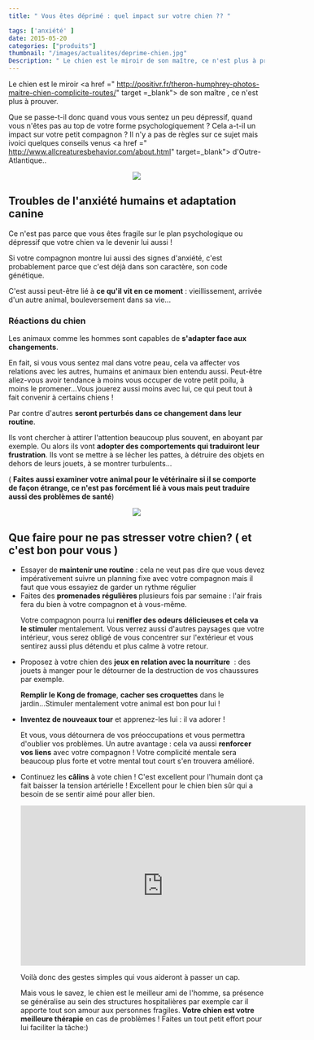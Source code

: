 ```yaml
---
title: " Vous êtes déprimé : quel impact sur votre chien ?? "

tags: ['anxiété' ]
date: 2015-05-20
categories: ["produits"]
thumbnail: "/images/actualites/deprime-chien.jpg"
Description: " Le chien est le miroir de son maître, ce n'est plus à prouver. Que se passe-t-il donc quand vous vous sentez un peu dépressif, quand vous n'êtes pas au top de votre forme psychologiquement ? Cela a-t-il un impact sur votre petit compagnon ? "
---
```


Le chien est le miroir <a href =" http://positivr.fr/theron-humphrey-photos-maitre-chien-complicite-routes/" target =_blank"> de son maître</a> , ce n'est plus à prouver.

 Que se passe-t-il donc quand vous vous sentez un peu dépressif, quand vous n'êtes pas au top de votre forme psychologiquement ? Cela a-t-il un impact sur votre petit compagnon ?
Il n'y a pas de règles sur ce sujet mais ivoici quelques conseils venus <a href =" http://www.allcreaturesbehavior.com/about.html" target=_blank"> d'Outre-Atlantique.</a>.

<p align="center">
    <img src= "/images/actualites/deprime-chien.jpg">

</p>



##  Troubles de l'anxiété humains et adaptation canine  ##

Ce n'est pas parce que vous êtes fragile sur le plan psychologique ou dépressif que votre chien va le devenir lui aussi !

Si votre compagnon montre lui aussi des signes d'anxiété, c'est probablement parce que c'est déjà dans son caractère, son code génétique.


C'est aussi peut-être lié à <b>ce qu'il vit en ce moment</b> : vieillissement,  arrivée d'un autre animal, bouleversement dans sa vie...



###  Réactions du chien ###
Les animaux comme les hommes sont capables de <b> s'adapter face aux changements</b>.

En fait, si vous vous sentez mal dans votre peau, cela va affecter vos relations avec les autres, humains et animaux bien entendu aussi. Peut-être allez-vous avoir tendance à moins vous occuper de votre petit poilu, à moins le promener...Vous jouerez aussi moins avec lui, ce qui peut tout à fait convenir à certains chiens !

Par contre d'autres <b>seront perturbés dans ce changement dans leur routine</b>.

Ils vont chercher à attirer l'attention beaucoup plus souvent, en aboyant par exemple. Ou alors ils vont <b>adopter des comportements qui traduiront leur frustration</b>. Ils vont se mettre à se lécher les pattes, à détruire des objets en dehors de leurs jouets, à se montrer turbulents...

( <b>Faites aussi examiner votre animal pour le vétérinaire si il se comporte de façon étrange, ce n'est pas forcément lié à vous mais peut traduire aussi des problèmes de santé</b>)


<p align="center"><img src="/images/actualites/aboiement_stress.jpg">

</p>

## Que faire pour ne pas stresser votre chien? ( et c'est bon pour vous  ) ##
<ul><li> Essayer de <b>maintenir une routine</b> : cela ne veut pas dire que vous devez impérativement suivre un planning fixe avec votre compagnon mais il faut que vous essayiez de garder un rythme régulier </li>
 <li> Faites des <b>promenades régulières </b> plusieurs fois par semaine : l'air frais fera du bien à votre compagnon et à vous-même.


 Votre compagnon pourra lui <b>renifler des odeurs délicieuses et cela va le stimuler</b> mentalement. Vous verrez aussi d'autres paysages que votre intérieur, vous serez obligé de vous concentrer sur l'extérieur et vous sentirez aussi plus détendu et plus calme à votre retour.</li>
 <li> Proposez à votre chien des <b>jeux en relation avec la nourriture</b>  : des jouets à manger pour le détourner de la destruction de vos chaussures par exemple.

 <b>Remplir le Kong de fromage</b>, <b>cacher ses croquettes</b> dans le jardin...Stimuler mentalement votre animal est bon pour lui !</li>
 <li><b>Inventez de nouveaux tour</b> et apprenez-les lui : il va adorer !

  Et vous, vous  détournera de vos préoccupations et vous permettra d'oublier vos problèmes. Un autre avantage : cela va aussi <b>renforcer vos liens</b> avec votre compagnon ! Votre complicité mentale sera beaucoup plus forte et votre mental tout court s'en trouvera amélioré.</li>
  <li> Continuez les <b>câlins</b> à vote chien ! C'est excellent pour l'humain dont ça fait baisser la tension artérielle ! Excellent pour le chien bien sûr qui a besoin de se sentir aimé pour aller bien.

<p align="center"><iframe width="560" height="315" src="https://www.youtube.com/embed/_Qk67NNWyOc" frameborder="0" allowfullscreen></iframe></p>


  Voilà donc des gestes simples qui vous aideront à passer un cap.

  Mais vous le savez, le chien est le meilleur ami de l'homme, sa présence se généralise au sein des structures hospitalières par exemple car il apporte tout son amour aux personnes fragiles.
  <b>Votre chien est votre meilleure thérapie</b> en cas de problèmes ! Faites un tout petit effort pour lui faciliter la tâche:)




